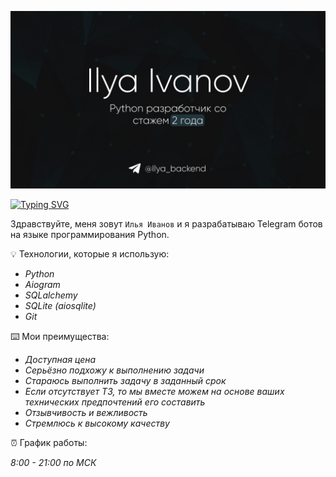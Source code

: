 <p align="center"><img src="https://github.com/Ilya-Digital/Ilya-Digital/blob/main/Freelance_banner.jpg"></img></p>

<a href="https://git.io/typing-svg"><img src="https://readme-typing-svg.demolab.com?font=Fira+Code&size=50&pause=500&color=20343B&center=true&random=false&width=1000&height=100&lines=Илья Иванов" alt="Typing SVG" /></a>

Здравствуйте, меня зовут `Илья Иванов` и я разрабатываю Telegram ботов на языке программирования Python.

💡 Технологии, которые я использую:

- *Python*
- *Aiogram*
- *SQLalchemy*
- *SQLite (aiosqlite)*
- *Git*

⌨️ Мои преимущества:

- *Доступная цена*
- *Серьёзно подхожу к выполнению задачи*
- *Стараюсь выполнить задачу в заданный срок*
- *Если отсутствует ТЗ, то мы вместе можем на основе ваших технических предпочтений его составить*
- *Отзывчивость и вежливость*
- *Стремлюсь к высокому качеству*

⏰ График работы:

*8:00 - 21:00* *по МСК*
